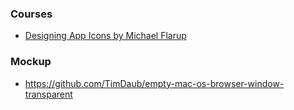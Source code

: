 ### Courses

- [Designing App Icons by Michael Flarup](https://www.youtube.com/playlist?list=PLxpqfOFALZU9IG6DbP3inWOgm3Rzv4ISd)

### Mockup

- https://github.com/TimDaub/empty-mac-os-browser-window-transparent